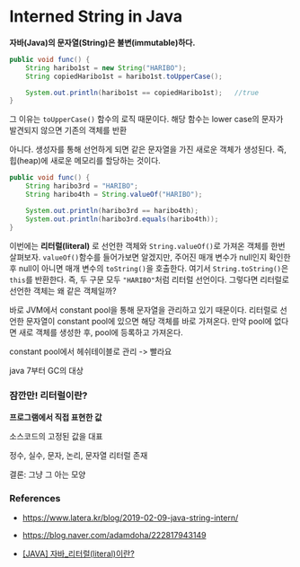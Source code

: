 # Interned String in Java

**자바(Java)의 문자열(String)은 불변(immutable)하다.**

```java
public void func() {
    String haribo1st = new String("HARIBO");
    String copiedHaribo1st = haribo1st.toUpperCase();

    System.out.println(haribo1st == copiedHaribo1st);   //true
}
```

그 이유는 `toUpperCase()` 함수의 로직 때문이다. 해당 함수는 lower case의 문자가 발견되지 않으면 기존의 객체를 반환

아니다. 생성자를 통해 선언하게 되면 같은 문자열을 가진 새로운 객체가 생성된다. 즉, 힙(heap)에 새로운 메모리를 할당하는 것이다.

```java
public void func() {
    String haribo3rd = "HARIBO";
    String haribo4th = String.valueOf("HARIBO");

    System.out.println(haribo3rd == haribo4th);
    System.out.println(haribo3rd.equals(haribo4th));
}
```

이번에는 **리터럴(literal)** 로 선언한 객체와 `String.valueOf()`로 가져온 객체를 한번 살펴보자.
`valueOf()`함수를 들어가보면 알겠지만, 주어진 매개 변수가 null인지 확인한 후 null이 아니면 매개 변수의 `toString()`을 호출한다.
여기서 `String.toString()`은 `this`를 반환한다. 즉, 두 구문 모두 `"HARIBO"`처럼 리터럴 선언이다. 
그렇다면 리터럴로 선언한 객체는 왜 같은 객체일까?

바로 JVM에서 constant pool을 통해 문자열을 관리하고 있기 때문이다.
리터럴로 선언한 문자열이 constant pool에 있으면 해당 객체를 바로 가져온다.
만약 pool에 없다면 새로 객체를 생성한 후, pool에 등록하고 가져온다.

constant pool에서 헤쉬테이블로 관리 -> 빨라요

java 7부터 GC의 대상

### 잠깐만! 리터럴이란?

**프로그램에서 직접 표현한 값**

소스코드의 고정된 값을 대표

정수, 실수, 문자, 논리, 문자열 리터럴 존재

결론: 그냥 그 아는 모양

### References

- https://www.latera.kr/blog/2019-02-09-java-string-intern/

- https://blog.naver.com/adamdoha/222817943149

- [[JAVA] 자바_리터럴(literal)이란?](https://mine-it-record.tistory.com/100)
